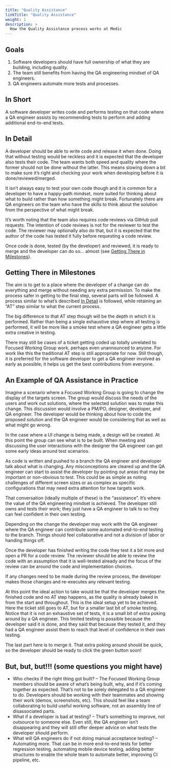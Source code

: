 ```yaml
---
title: "Quality Assistance"
linkTitle: "Quality Assistance"
weight: 1
description: >
  How the Quality Assistance process works at Medic
---
```


## Goals
1. Software developers should have full ownership of what they are building, including quality.
1. The team still benefits from having the QA engineering mindset of QA engineers.
1. QA engineers automate more tests and processes.

## In Short
A software developer writes code and performs testing on that code where a QA engineer assists by recommending tests to perform and adding additional end-to-end tests.

## In Detail
A developer should be able to write code and release it when done. Doing that without testing would be reckless and it is expected that the developer also tests their code. The team wants both speed and quality where the former should not be done without the latter. This means slowing down a bit to make sure it’s right and checking your work when developing before it is done/reviewed/merged.

It isn’t always easy to test your own code though and it is common for a developer to have a happy-path mindset, more suited for thinking about what to build rather than how something might break. Fortunately there are QA engineers on the team who have the skills to think about the solution from the perspective of what might break.

It’s worth noting that the team also requires code reviews via GitHub pull requests. The intention of code reviews is not for the reviewer to test the code. The reviewer may optionally also do that, but it is expected that the author of the code has tested it fully before requesting a code review.

Once code is done, tested (by the developer) and reviewed, it is ready to merge and the developer can do so... almost (see [Getting There in Milestones](#getting-there-in-milestones)). 

## Getting There in Milestones
The aim is to get to a place where the developer of a change can do everything and merge without needing any extra permission. To make the process safer in getting to the final step, several parts will be followed. A process similar to what’s described [In Detail](#in-detail) is followed, while retaining an “AT” step similar to what the current process.

The big difference to that AT step though will be the depth in which it is performed. Rather than being a single exhaustive step where all testing is performed, it will be more like a smoke test where a QA engineer gets a little extra creative in testing.

There may still be cases of a ticket getting coded up totally unrelated to Focused Working Group work, perhaps even unannounced to anyone. For work like this the traditional AT step is still appropriate for now. Still though, it is preferred for the software developer to get a QA engineer involved as early as possible; it helps us get the best contributions from everyone.

## An Example of QA Assistance in Practice
Imagine a scenario where a Focused Working Group is going to change the display of the targets screen. The group would discuss the needs of the users and work out solutions, where the selected solution was to make this change. This discussion would involve a PM/PO, designer, developer, and QA engineer. The developer would be thinking about how to code the proposed solution and the QA engineer would be considering that as well as what might go wrong.

In the case where a UI change is being made, a design will be created. At this point the group can see what is to be built. When meeting and discussing the user interactions with the designer the QA engineer can get some early ideas around test scenarios.

As code is written and pushed to a branch the QA engineer and developer talk about what is changing. Any misconceptions are cleared up and the QA engineer can start to assist the developer by pointing out areas that may be important or non-obvious to test. This could be as simple as noting challenges of different screen sizes or as complex as specific configurations that may need extra attention for how targets work.

That conversation (ideally multiple of these) is the “assistance”. It’s where the value of the QA engineering mindset is achieved. The developer still owns and tests their work; they just have a QA engineer to talk to so they can feel confident in their own testing.

Depending on the change the developer may work with the QA engineer where the QA engineer can contribute some automated end-to-end testing to the branch. Things should feel collaborative and not a division of labor or handing things off.

Once the developer has finished writing the code they test it a bit more and open a PR for a code review. The reviewer should be able to review the code with an assumption that it is well-tested already and the focus of the review can be around the code and implementation choices.

If any changes need to be made during the review process, the developer makes those changes and re-executes any relevant testing.

At this point the ideal action to take would be that the developer merges the finished code and no AT step happens, as the quality is already baked in from the start and throughout. This is the ideal setup yet to be achieved. Here the ticket still goes to AT, but for a smaller last bit of smoke testing. Notice that it is not an exhaustive set of tests, it is a small bit of extra poking around by a QA engineer. This limited testing is possible because the developer said it is done, and they said that because they tested it, and they had a QA engineer assist them to reach that level of confidence in their own testing.

The last part here is to merge it. That extra poking around should be quick, so the developer should be ready to click the green button soon!

## But, but, but!!! (some questions you might have)
- Who checks if the right thing got built? – The Focused Working Group members should be aware of what’s being built, why, and if it’s coming together as expected. That’s not to be solely delegated to a QA engineer to do. Developers should be working with their teammates and showing their work (demos, screenshots, etc). This should feel like a team collaborating to build useful working software, not an assembly line of disassociated parts.
- What if a developer is bad at testing? – That’s something to improve, not outsource to someone else. Even still, the QA engineer isn’t disappearing and they will still offer deeper advice on what tests the developer should perform.
- What will QA engineers do if not doing manual acceptance testing? – Automating more. That can be in more end-to-end tests for better regression testing, automating mobile device testing, adding better structures to enable the whole team to automate better, improving CI pipeline, etc.
